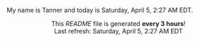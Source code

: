 My name is Tanner and today is Saturday, April 5, 2:27 AM EDT.

<p align="center">This <i>README</i> file is generated <b>every 3 hours</b>!</br>Last refresh: Saturday, April 5, 2:27 AM EDT<br /></p>
